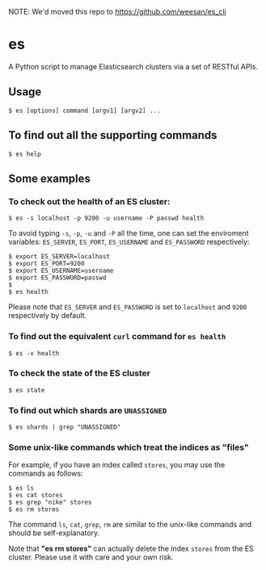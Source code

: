 NOTE: We'd moved this repo to https://github.com/weesan/es_cli

# es

A Python script to manage Elasticsearch clusters via a set of RESTful APIs.

## Usage

```
$ es [options] command [argv1] [argv2] ...
```

## To find out all the supporting commands

```
$ es help
```

## Some examples

### To check out the health of an ES cluster:

```
$ es -s localhost -p 9200 -u username -P passwd health
```

To avoid typing `-s`, `-p`, `-u` and `-P` all the time, one can set
the enviroment variables: `ES_SERVER`, `ES_PORT`, `ES_USERNAME` and
`ES_PASSWORD` respectively:

```
$ export ES_SERVER=localhost
$ export ES_PORT=9200
$ export ES_USERNAME=username
$ export ES_PASSWORD=passwd
$
$ es health
```

Please note that `ES_SERVER` and `ES_PASSWORD` is set to `localhost`
and `9200` respectively by default.

### To find out the equivalent `curl` command for `es health`

```
$ es -v health
```

### To check the state of the ES cluster

```
$ es state
```

### To find out which shards are `UNASSIGNED`

```
$ es shards | grep "UNASSIGNED"
```

### Some unix-like commands which treat the indices as "files"

For example, if you have an index called `stores`, you may use the
commands as follows:
```
$ es ls
$ es cat stores
$ es grep "nike" stores
$ es rm stores
```

The command `ls`, `cat`, `grep`, `rm` are similar to the unix-like
commands and should be self-explanatory.

Note that **"es rm stores"** can actually delete the index
`stores` from the ES cluster.  Please use it with care and your
own risk.
